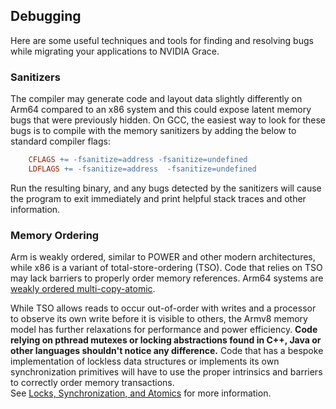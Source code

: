 ## Debugging 

Here are some useful techniques and tools for finding and resolving
bugs while migrating your applications to NVIDIA Grace.

### Sanitizers

The compiler may generate code and layout data slightly differently on Arm64
compared to an x86 system and this could expose latent memory bugs that were previously
hidden. On GCC, the easiest way to look for these bugs is to compile with the
memory sanitizers by adding the below to standard compiler flags:
```makefile
    CFLAGS += -fsanitize=address -fsanitize=undefined
    LDFLAGS += -fsanitize=address  -fsanitize=undefined
```
Run the resulting binary, and any bugs detected by the sanitizers will cause
the program to exit immediately and print helpful stack traces and other
information.

### Memory Ordering 

Arm is weakly ordered, similar to POWER and other modern architectures, while
x86 is a variant of total-store-ordering (TSO).
Code that relies on TSO may lack barriers to properly order memory references.
Arm64 systems are [weakly ordered multi-copy-atomic](https://www.cl.cam.ac.uk/~pes20/armv8-mca/armv8-mca-draft.pdf).

While TSO allows reads to occur out-of-order with writes and a processor to
observe its own write before it is visible to others, the Armv8 memory model has
further relaxations for performance and power efficiency.
**Code relying on pthread mutexes or locking abstractions
found in C++, Java or other languages shouldn't notice any difference.** Code that
has a bespoke implementation of lockless data structures or implements its own
synchronization primitives will have to use the proper intrinsics and
barriers to correctly order memory transactions.  
See [Locks, Synchronization, and Atomics](atomics.md) for more information.
